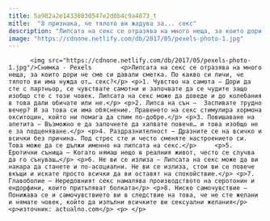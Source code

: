 ```yaml
---
title: 5a982a2e14330830547e2d0b4c9a4873_t
mitle:  "8 признака, че тялото ви жадува за... секс"
description: "Липсата на секс се отразява на много неща, за които дори не сме си давали сметка. По какво си личи, че тялото ви има нужда от… секс? 1. Чувство на самота – Дори да сте с партньор, се чувствате самотни и започвате да се чудите защо изобщо сте с този човек. Липсата на секс може …"
image: "https://cdnone.netlify.com/db/2017/05/pexels-photo-1.jpg"
---
```


          <img src="https://cdnone.netlify.com/db/2017/05/pexels-photo-1.jpg"/>Снимка - Pexels        <p>Липсата на секс се отразява на много неща, за които дори не сме си давали сметка. По какво си личи, че тялото ви има нужда от… секс?</p> <p>1. Чувство на самота – Дори да сте с партньор, се чувствате самотни и започвате да се чудите защо изобщо сте с този човек. Липсата на секс може да доведе и до колебания в това дали обичате или не.</p> <p>2. Липса на сън –  Заспивате трудно вечер? И за това си има обяснение. Правенето на секс стимулира хормона окситоцин, който ни помага да спим по-добре.</p> <p>3. Повишаване на апетита – Възможно е да започнете да хапвате повече… и това изобщо не е за подценяване.</p> <p>4. Раздразнителност – Дразните се на всичко и всички без причина. Под стрес сте и често сменяте настроението си. Това може да се дължи именно на липсата на секс.</p>     <p>5. Еротични сънища – Когато нямаш нещо в реалния живот, често се случва да го сънуваш…</p> <p>6. Не ви се излиза – Липсата на секс може да ви накара да станете и по-асоциални. Не ви се излиза, стои ви се повече вкъщи и искате просто всички да ви оставят на спокойствие.</p> <p>7. Главоболие – Нередовният секс намалява производството на серотонин и ендорфини, които притъпяват болката</p> <p>8. Ниско самочувствие – Понижава се и самочувствието ви в следствие на това, че не сте желани и нямате човек, който да изпълни всичките ви сексуални желания</p> <p>източник: actualno.com</p> <p> </p>        